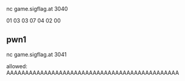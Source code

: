 

nc game.sigflag.at 3040


01 
03 
03 
07 
04 
02 
00 




## pwn1

nc game.sigflag.at 3041 

allowed: AAAAAAAAAAAAAAAAAAAAAAAAAAAAAAAAAAAAAAAAAAAAAA

